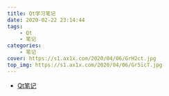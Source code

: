 ```yaml
---
title: Qt学习笔记
date: 2020-02-22 23:14:44
tags:
    - Qt
    - 笔记
categories: 
    - 笔记
cover: https://s1.ax1x.com/2020/04/06/GrH2ct.jpg
top_img: https://s1.ax1x.com/2020/04/06/Gr5icT.jpg
---
```



- [Qt笔记](http://120.79.234.7/qt/docs/#/)
